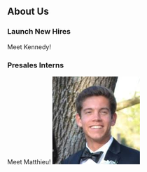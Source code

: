 ## About Us
### Launch New Hires
  Meet Kennedy!
### Presales Interns
  Meet Matthieu!
  ![Img](https://github.com/Matthieu98/Launchtest/blob/master/testing.jpg)
